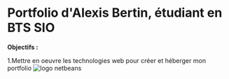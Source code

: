 
# Portfolio d'Alexis Bertin, étudiant en BTS SIO
 **Objectifs :**

1.Mettre en oeuvre les technologies web pour créer et héberger mon portfolio
![logo netbeans](NetBeans_Logo.png)
